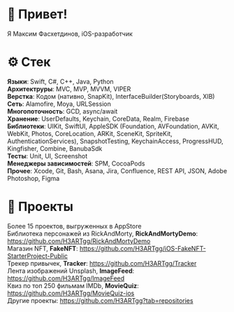 # 👋 Привет!
Я Максим Фасхетдинов, iOS-разработчик

# ⚙️ Стек  
**Языки**: Swift, C#, C++, Java, Python\
**Архитектруры**: MVC, MVP, MVVM, VIPER\
**Верстка**: Кодом (нативно, SnapKit), InterfaceBuilder(Storyboards, XIB)\
**Сеть**: Alamofire, Moya, URLSession\
**Многопоточность**: GCD, async/await\
**Хранение**: UserDefaults, Keychain, CoreData, Realm, Firebase\
**Библиотеки**: UIKit, SwiftUI, AppleSDK (Foundation, AVFoundation, AVKit, WebKit, Photos, CoreLocation, ARKit, SceneKit, SpriteKit, AuthenticationServices), SnapshotTesting, KeychainAccess, ProgressHUD, Kingfisher, Combine, BanubaSdk \
**Тесты**: Unit, UI, Screenshot\
**Менеджеры зависимостей**: SPM, CocoaPods\
**Прочее**: Xcode, Git, Bash, Asana, Jira, Confluence, REST API, JSON, Adobe Photoshop, Figma

# 💼 Проекты
Более 15 проектов, выгруженных в AppStore \
Библиотека персонажей из RickAndMorty, **RickAndMortyDemo**: https://github.com/H3ARTgg/RickAndMortyDemo \
Магазин NFT, **FakeNFT**: https://github.com/H3ARTgg/iOS-FakeNFT-StarterProject-Public \
Трекер привычек, **Tracker**: https://github.com/H3ARTgg/Tracker \
Лента изображений Unsplash, **ImageFeed**: https://github.com/H3ARTgg/ImageFeed \
Квиз по топ 250 фильмам IMDb, **MovieQuiz**: https://github.com/H3ARTgg/MovieQuiz-ios \
Другие проекты: https://github.com/H3ARTgg?tab=repositories 
